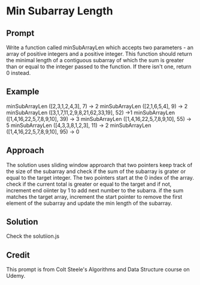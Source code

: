 # Min Subarray Length

## Prompt

Write a function called minSubArrayLen which accepts two parameters - an array of positive integers and a positive integer.
This function should return the minimal length of a contiguous subarray of which the sum is greater than or equal to the integer passed to the function. If there isn't one, return 0 instead.

## Example

minSubArrayLen ([2,3,1,2,4,3], 7) -> 2
minSubArrayLen ([2,1,6,5,4], 9) -> 2
minSubArrayLen ([3,1,7,11,2,9,8,21,62,33,19], 52) ->1
minSubArrayLen ([1,4,16,22,5,7,8,9,10], 39) -> 3
minSubArrayLen ([1,4,16,22,5,7,8,9,10], 55) -> 5
minSubArrayLen ([4,3,3,8,1,2,3], 11) -> 2
minSubArrayLen ([1,4,16,22,5,7,8,9,10], 95) -> 0

## Approach

The solution uses sliding window approarch that two pointers keep track of the size of the subarray and check if the sum of the subarray is grater or equal to the target integer. The two pointers start at the 0 index of the array. check if the current total is greater or equal to the target and if not, increment end oiinter by 1 to add next number to the subarra. if the sum matches the target array, increment the start pointer to remove the first element of the subarray and update the min length of the subarray.

## Solution

Check the solutiion.js

## Credit

This prompt is from Colt Steele's Algorithms and Data Structure course on Udemy.
